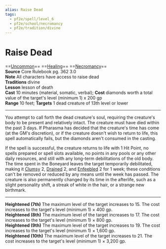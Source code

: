 ```yaml
---
alias: Raise Dead
tags:
  - pf2e/spell/level_6
  - pf2e/school/necromancy
  - pf2e/tradition/divine
---
```


# Raise Dead

==[Uncommon](../../../Traits/Uncommon.md)== ==[Healing](../../../Traits/Healing.md)== ==[Necromancy](../../../Traits/Necromancy.md)==  
__Source__ Core Rulebook pg. 362 3.0  
**Note** All characters have access to raise dead  
**Traditions** divine  
**Lesson** lesson of death  
**Cast** 10 minutes (material, somatic, verbal); **Cost** diamonds worth a total value of the target's level (minimum 1) x 200 gp  
**Range** 10 feet; **Targets** 1 dead creature of 13th level or lower

---

You attempt to call forth the dead creature's soul, requiring the creature's body to be present and relatively intact. The creature must have died within the past 3 days. If Pharasma has decided that the creature's time has come (at the GM's discretion), or if the creature doesn't wish to return to life, this spell automatically fails, but the diamonds aren't consumed in the casting.

If the spell is successful, the creature returns to life with 1 Hit Point, no spells prepared or spell slots available, no points in any pools or any other daily resources, and still with any long-term debilitations of the old body. The time spent in the Boneyard leaves the target temporarily debilitated, making it [Clumsy](../../../Conditions/Clumsy.md) 2, [Drained](../../../Conditions/Drained.md) 2, and [Enfeebled](../../../Conditions/Enfeebled.md) 2 for 1 week; these conditions can't be removed or reduced by any means until the week has passed. The creature is also permanently changed by its time in the afterlife, such as a slight personality shift, a streak of white in the hair, or a strange new birthmark.

<hr>

**Heightened (7th)** The maximum level of the target increases to 15. The cost increases to the target's level (minimum 1) × 400 gp.  
**Heightened (8th)** The maximum level of the target increases to 17. The cost increases to the target's level (minimum 1) × 800 gp.  
**Heightened (9th)** The maximum level of the target increases to 19. The cost increases to the target's level (minimum 1) × 1,600 gp.  
**Heightened (10th)** The maximum level of the target increases to 21. The cost increases to the target's level (minimum 1) × 3,200 gp.
